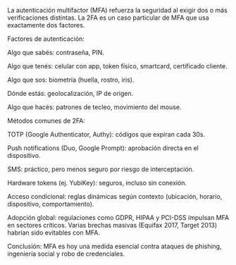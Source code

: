 La autenticación multifactor (MFA) refuerza la seguridad al exigir dos o más verificaciones distintas. La 2FA es un caso particular de MFA que usa exactamente dos factores.

Factores de autenticación:

Algo que sabés: contraseña, PIN.

Algo que tenés: celular con app, token físico, smartcard, certificado cliente.

Algo que sos: biometría (huella, rostro, iris).

Dónde estás: geolocalización, IP de origen.

Algo que hacés: patrones de tecleo, movimiento del mouse.

Métodos comunes de 2FA:

TOTP (Google Authenticator, Authy): códigos que expiran cada 30s.

Push notifications (Duo, Google Prompt): aprobación directa en el dispositivo.

SMS: práctico, pero menos seguro por riesgo de interceptación.

Hardware tokens (ej. YubiKey): seguros, incluso sin conexión.

Acceso condicional: reglas dinámicas según contexto (ubicación, horario, dispositivo, comportamiento).

Adopción global: regulaciones como GDPR, HIPAA y PCI-DSS impulsan MFA en sectores críticos. Varias brechas masivas (Equifax 2017, Target 2013) habrían sido evitables con MFA.

Conclusión: MFA es hoy una medida esencial contra ataques de phishing, ingeniería social y robo de credenciales.

